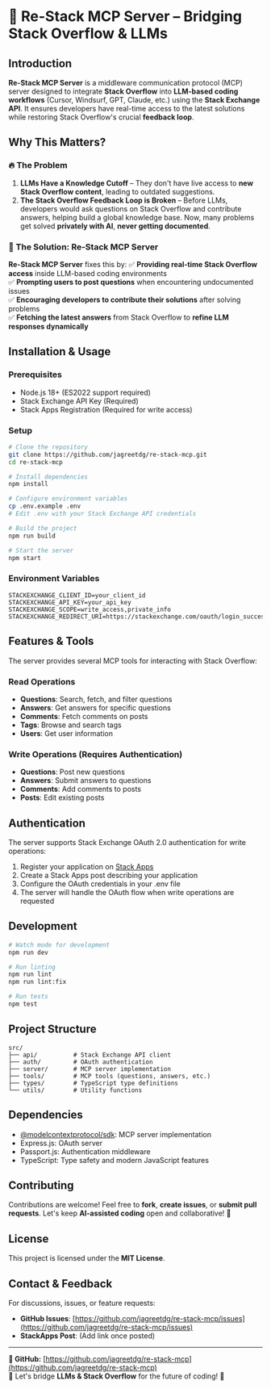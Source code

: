 # 🚀 Re-Stack MCP Server – Bridging Stack Overflow & LLMs

## **Introduction**
**Re-Stack MCP Server** is a middleware communication protocol (MCP) server designed to integrate **Stack Overflow** into **LLM-based coding workflows** (Cursor, Windsurf, GPT, Claude, etc.) using the **Stack Exchange API**. It ensures developers have real-time access to the latest solutions while restoring Stack Overflow's crucial **feedback loop**.

## **Why This Matters?**
### 🔥 The Problem
1. **LLMs Have a Knowledge Cutoff** – They don't have live access to **new Stack Overflow content**, leading to outdated suggestions.
2. **The Stack Overflow Feedback Loop is Broken** – Before LLMs, developers would ask questions on Stack Overflow and contribute answers, helping build a global knowledge base. Now, many problems get solved **privately with AI**, **never getting documented**.

### 🚀 The Solution: Re-Stack MCP Server
**Re-Stack MCP Server** fixes this by:
✅ **Providing real-time Stack Overflow access** inside LLM-based coding environments  
✅ **Prompting users to post questions** when encountering undocumented issues  
✅ **Encouraging developers to contribute their solutions** after solving problems  
✅ **Fetching the latest answers** from Stack Overflow to **refine LLM responses dynamically**  

## **Installation & Usage**
### **Prerequisites**
- Node.js 18+ (ES2022 support required)
- Stack Exchange API Key (Required)
- Stack Apps Registration (Required for write access)

### **Setup**
```bash
# Clone the repository
git clone https://github.com/jagreetdg/re-stack-mcp.git
cd re-stack-mcp

# Install dependencies
npm install

# Configure environment variables
cp .env.example .env
# Edit .env with your Stack Exchange API credentials

# Build the project
npm run build

# Start the server
npm start
```

### **Environment Variables**
```env
STACKEXCHANGE_CLIENT_ID=your_client_id
STACKEXCHANGE_API_KEY=your_api_key
STACKEXCHANGE_SCOPE=write_access,private_info
STACKEXCHANGE_REDIRECT_URI=https://stackexchange.com/oauth/login_success
```

## **Features & Tools**
The server provides several MCP tools for interacting with Stack Overflow:

### Read Operations
- **Questions**: Search, fetch, and filter questions
- **Answers**: Get answers for specific questions
- **Comments**: Fetch comments on posts
- **Tags**: Browse and search tags
- **Users**: Get user information

### Write Operations (Requires Authentication)
- **Questions**: Post new questions
- **Answers**: Submit answers to questions
- **Comments**: Add comments to posts
- **Posts**: Edit existing posts

## **Authentication**
The server supports Stack Exchange OAuth 2.0 authentication for write operations:

1. Register your application on [Stack Apps](https://stackapps.com/)
2. Create a Stack Apps post describing your application
3. Configure the OAuth credentials in your .env file
4. The server will handle the OAuth flow when write operations are requested

## **Development**
```bash
# Watch mode for development
npm run dev

# Run linting
npm run lint
npm run lint:fix

# Run tests
npm test
```

## **Project Structure**
```
src/
├── api/          # Stack Exchange API client
├── auth/         # OAuth authentication
├── server/       # MCP server implementation
├── tools/        # MCP tools (questions, answers, etc.)
├── types/        # TypeScript type definitions
└── utils/        # Utility functions
```

## **Dependencies**
- [@modelcontextprotocol/sdk](https://www.npmjs.com/package/@modelcontextprotocol/sdk): MCP server implementation
- Express.js: OAuth server
- Passport.js: Authentication middleware
- TypeScript: Type safety and modern JavaScript features

## **Contributing**
Contributions are welcome! Feel free to **fork**, **create issues**, or **submit pull requests**. Let's keep **AI-assisted coding** open and collaborative! 🚀

## **License**
This project is licensed under the **MIT License**.

## **Contact & Feedback**
For discussions, issues, or feature requests:
- **GitHub Issues**: [https://github.com/jagreetdg/re-stack-mcp/issues](https://github.com/jagreetdg/re-stack-mcp/issues)
- **StackApps Post**: (Add link once posted)

---
**🔗 GitHub:** [https://github.com/jagreetdg/re-stack-mcp](https://github.com/jagreetdg/re-stack-mcp)  
🚀 Let's bridge **LLMs & Stack Overflow** for the future of coding! 🚀
